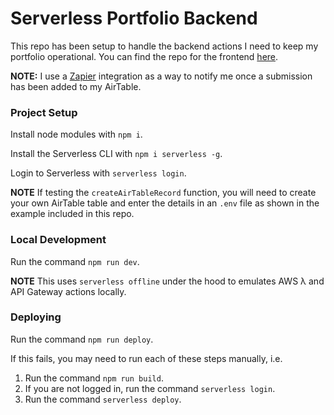# Serverless Portfolio Backend

This repo has been setup to handle the backend actions I need to keep my portfolio operational. You can find the repo for the frontend [here](https://github.com/angusbezzina/portfolio-vite).

**NOTE:**
I use a [Zapier](https://zapier.com/) integration as a way to notify me once a submission has been added to my AirTable.

### Project Setup

Install node modules with `npm i`.

Install the Serverless CLI with `npm i serverless -g`.

Login to Serverless with `serverless login`.

**NOTE** If testing the `createAirTableRecord` function, you will need to create your own AirTable table and enter the details in an `.env` file as shown in the example included in this repo.

### Local Development

Run the command `npm run dev`.

**NOTE** This uses `serverless offline` under the hood to emulates AWS λ and API Gateway actions locally.

### Deploying

Run the command `npm run deploy`.

If this fails, you may need to run each of these steps manually, i.e.

1. Run the command `npm run build`.
2. If you are not logged in, run the command `serverless login`.
3. Run the command `serverless deploy`.
